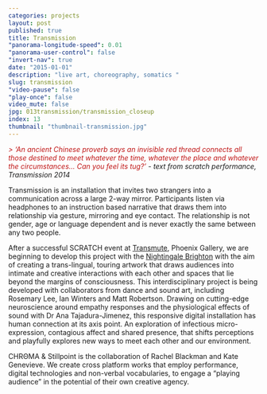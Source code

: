 ```yaml
---
categories: projects
layout: post
published: true
title: Transmission
"panorama-longitude-speed": 0.01
"panorama-user-control": false
"invert-nav": true
date: "2015-01-01"
description: "live art, choreography, somatics "
slug: transmission
"video-pause": false
"play-once": false
video_mute: false
jpg: 013transmission/transmission_closeup
index: 13
thumbnail: "thumbnail-transmission.jpg"
---
```




<i style="color:#c01616"> 
> ‘An ancient Chinese proverb says an invisible red thread connects all those destined to meet whatever the time, whatever the place and whatever the circumstances...
Can you feel its tug?’
</i> - <i>text from scratch performance, Transmission 2014 </i>

Transmission is an installation that invites two strangers into a communication across a large 2-way mirror. Participants listen via headphones to an instruction based narrative that draws them into relationship via gesture, mirroring and eye contact. The relationship is not gender, age or language dependent and is never exactly the same between any two people. 

After a successful SCRATCH event at [Transmute](http://brightondigitalfestival.co.uk/event/transmute-at-phoenix-artsTransmute), Phoenix Gallery, we are beginning to develop this project with the [Nightingale Brighton](http://www.nightingaletheatre.co.uk/) with the aim of creating a trans-lingual, touring artwork that draws audiences into intimate and creative interactions with each other and spaces that lie beyond the margins of consciousness. This interdisciplinary project is being developed with collaborators from dance and sound art, including Rosemary Lee, Ian Winters and Matt Robertson. Drawing on cutting-edge neuroscience around empathy responses and the physiological effects of sound with Dr Ana Tajadura-Jimenez, this responsive digital installation has human connection at its axis point. An exploration of infectious micro-expression, contagious affect and shared presence, that shifts perceptions and playfully explores new ways to meet each other and our environment. 

<span class="chroma">CHRΘMA</span> &amp; Stillpoint is the collaboration of Rachel Blackman and Kate Genevieve. We create cross platform works that employ performance, digital technologies and non-verbal vocabularies, to engage a “playing audience” in the potential of their own creative agency.

